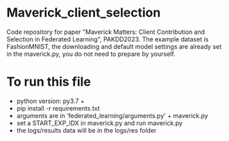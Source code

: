 # Maverick_client_selection
Code repository for paper "Maverick Matters: Client Contribution and Selection in
Federated Learning", PAKDD2023.
The example dataset is FashionMNIST, the downloading and default model settings are already set in the maverick.py, you do not need to prepare by yourself.

# To run this file

- python version: py3.7 +
- pip install -r requirements.txt
- arguments are in 'federated_learning/arguments.py' + maverick.py
- set a START_EXP_IDX in maverick.py and run maverick.py
- the logs/results data will be in the logs/res folder

